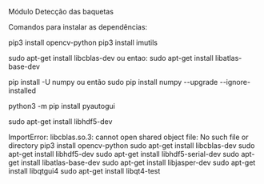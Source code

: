 Módulo Detecção das baquetas

Comandos para instalar as dependências:

  pip3 install opencv-python
  pip3 install imutils

  sudo apt-get install libcblas-dev
  ou entao:
  sudo apt-get install libatlas-base-dev  

  pip install -U numpy 
  ou então
  sudo pip install numpy --upgrade --ignore-installed


  python3 -m pip install pyautogui



  sudo apt-get install libhdf5-dev

  

ImportError: libcblas.so.3: cannot open shared object file: No such file or directory
pip3 install opencv-python 
sudo apt-get install libcblas-dev
sudo apt-get install libhdf5-dev
sudo apt-get install libhdf5-serial-dev
sudo apt-get install libatlas-base-dev
sudo apt-get install libjasper-dev 
sudo apt-get install libqtgui4 
sudo apt-get install libqt4-test

